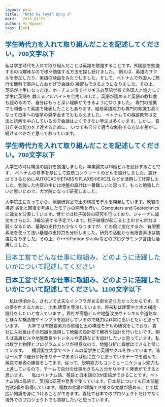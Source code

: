 ```yaml
---
layout: post
title:  "Nhật ký tuyển dụng 3"
date:   2018-03-13
author: Vu Nguyen
tags: [job]
---
```


<span style="color: #0362a5; font-family: Arial; font-size: 1.5em;">**学生時代力を入れて取り組んだことを記述してください。700文字以下**</span> <br />


私は学生時代を入れて取り組んだことは英語を勉強することです。外国語を勉強するのは趣味なので様々勉強する方法を探し続けました。
例えば、英語のサクルを参加したり、英語の映画をみたりしました。そして、ベトナムで外国人に旅行を無料で案内したおかげで会話の
練習もできるようになりました。その上、英語が上手になった後、ホーチミン市でイリギスの英語学校で外国人と協力して学生に英語を
教えるアルバイトを合格しました。英語が読めると英語の教科書も読めるので、自分はもっと深い理解ができるようになりました。
専門の授業でも頑張って英語で発表したこともあります。結局英語能力も専門の知識も高くなって日本への留学の奨学金までももらえました。
ベトナムでの英語教育は文法と読解を中心しているので会話はよくできない学生は多くいます。しかし、自分自身の能力を上達するために、
いつでも自分で適当な勉強する方法を差がし続けるべきだと思っておっています。

<span style="color: #0362a5; font-family: Arial; font-size: 1.5em;">**学生時代力を入れて取り組んだことを記述してください。700文字以下**</span> <br />


大学生の時は構造の設計を勉強しました。卒業論文は18階ビルを設計することです．
ベトナムの基準を基にして鉄筋コンクリートのビルを設計しました。設計はできるためにAUTOCADやETABSやPLAXISやEXCELなどを活用して計算しました。勉強した内容の中には地盤の設計は一番難しいと思って、もっと勉強したいと思いたので、大学院になって研究しました。

大学院生になってから、地盤研究室で土の構成モデルを開発しています。軟岩の構造
劣化と回復を考慮したモデルの開発を行い、Computers and Geotechnics に論文を公表しています。博士では粒子破砕の研究を行っており、ジャーナル論文をさらに2、3編公表する予定でいます。粒子破壊が起こると土のせん断力は弱くなるため、基礎の支持力も少なくなりますが、どの風に変化するか、有限要素法を使って浅い基礎の支持力を分析しました。研究の活動から有限要素法は勉強になりました。その上、C++やPython やJuliaなどのプログラミング言語も活用しました。


<span style="color: #0362a5; font-family: Arial; font-size: 1.5em;">日本工営でどんな仕事に取組み、どのように活躍したいかについて記述してください


<span style="color: #0362a5; font-family: Arial; font-size: 1.5em;">**日本工営でどんな仕事に取組み、どのように活躍したいかについて記述してください。1100文字以下**</span> <br />

　私は供頃から、きれいで丈夫なインフラがある街を造りたかったからです。その夢を叶えるために、土木.建築を専攻しています。将来私は建築や土木の構造設計をしたいと考えています 。貴社が高層ビルや地盤改良やトンネルや道路など様々な構造物やインフラを設計しているので魅力は非常に高いとたいと思っています。
　大学では有限要素方の勉強と土の構成モデルの研究をしており、貴社に入社後はその知識を活用して地盤の設計部で解析や設計を行いたいです。例えば高層ビルや地盤改良やトンネルや道路などを設計したいと思っています。私は数学と物理とプログラムミングが得意なので、地盤分析に貢献はできると信じています。
　横浜国立大学でベトナムの留学生と英語サクルを作っています。皆は一人ずつ自分が好きなテーマあるいは役に立つと思っているテーマを選んで、英語で発表の練習をしてます。従って、説明能力もコンミューニケション能力も上達しているので、チームで自分の仕事をきちんと分かりやすく発表ができると思います。
　私はベトナム語、英語と日本語の3か国語ができることです。ベトナム語は母語で、英語は研究や発表で使っています。日本語についても日本語能力試2級を取得しています。複数の言語が理解でき様々な文献が読めることで幅広い知識を身につけることができます。貴社で日本でのプロジェクトだけでなく海外でのプロジェクトでも貢献したいと思っています。



